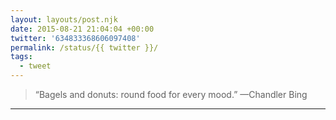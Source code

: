 ```yaml
---
layout: layouts/post.njk
date: 2015-08-21 21:04:04 +00:00
twitter: '634833368606097408'
permalink: /status/{{ twitter }}/
tags: 
  - tweet
---
```


> “Bagels and donuts: round food for every mood.” —Chandler Bing

---
